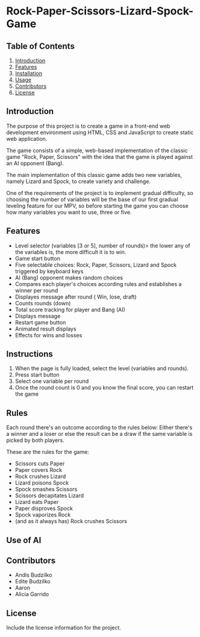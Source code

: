 # Rock-Paper-Scissors-Lizard-Spock-Game

## Table of Contents
1. [Introduction](#introduction)
2. [Features](#features)
3. [Installation](#installation)
4. [Usage](#usage)
5. [Contributors](#contributors)
6. [License](#license)

## Introduction
The purpose of this project is to create a game in a front-end web development environment using HTML, CSS and JavaScript to create static web application.

The game consists of a  simple, web-based implementation of the classic game "Rock, Paper, Scissors" with the idea that the game is played against an AI opponent (Bang).

The main implementation of this classic game adds two new variables, namely Lizard and Spock, to create variety and challenge.

One of the requirements of the project is to implement gradual difficulty, so choosing the number of variables will be the base of our first gradual leveling feature for our MPV, so before starting the game you can choose how many variables you want to use, three or five.


## Features

- Level selector (variables [3 or 5], number of rounds)> the lower any of the variables is, the more difficult it is to win.
- Game start button 
- Five selectable choices: Rock, Paper, Scissors, Lizard and Spock triggered by keyboard keys
- AI (Bang) opponent makes random choices
- Compares each player's choices according rules and establishes a winner per round
- Displayes message after round ( Win, lose, draft)
- Counts rounds (down)
- Total score tracking for player and Bang (AI)
- Displays message
- Restart game button
- Animated result displays
- Effects for wins and losses


## Instructions

1. When the page is fully loaded, select the level (variables and rounds).
2. Press start button 
3. Select one variable per round
4. Once the round count is 0 and you know the final score, you can restart the game

## Rules

Each round there's an outcome according to the rules below: Either there's a winner and a loser or else the result can be a draw if the same variable is picked by both players.

These are the rules for the game:

- Scissors cuts Paper
- Paper covers Rock
- Rock crushes Lizard
- Lizard poisons Spock
- Spock smashes Scissors
- Scissors decapitates Lizard
- Lizard eats Paper
- Paper disproves Spock
- Spock vaporizes Rock
- (and as it always has) Rock crushes Scissors

## Use of AI

## Contributors
- Andis Budzilko
- Edite Budzilko
- Aaron
- Alicia Garrido
## License
Include the license information for the project.